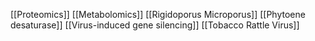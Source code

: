 [[Proteomics]]
[[Metabolomics]]
[[Rigidoporus Microporus]]
[[Phytoene desaturase]]
[[Virus-induced gene silencing]]
[[Tobacco Rattle Virus]]
